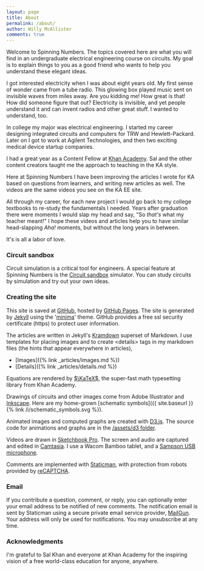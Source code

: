 ```yaml
---
layout: page
title: About
permalink: /about/
author: Willy McAllister
comments: true
---
```


Welcome to Spinning Numbers. The topics covered here are what you will find in an undergraduate electrical engineering course on circuits. My goal is to explain things to you as a good friend who wants to help you understand these elegant ideas. 

I got interested electricity when I was about eight years old. My first sense of wonder came from a tube radio. This glowing box played music sent on invisible waves from miles away. Are you kidding me! How great is that! How did someone figure that out? Electricity is invisible, and yet people understand it and can invent radios and other great stuff. I wanted to understand, too.

In college my major was electrical engineering. I started my career designing integrated circuits and computers for TRW and Hewlett-Packard. Later on I got to work at Agilent Technologies, and then two exciting medical device startup companies. 

I had a great year as a Content Fellow at [Khan Academy](https://www.khanacademy.org/science/electrical-engineering). Sal and the other content creators taught me the approach to teaching in the KA style.

Here at Spinning Numbers I have been improving the articles I wrote for KA based on questions from learners, and writing new articles as well. The videos are the same videos you see on the KA EE site. 

All through my career, for each new project I would go back to my college textbooks to re-study the fundamentals I needed. Years after graduation there were moments I would slap my head and say, "So *that's* what my teacher meant!" I hope these videos and articles help you to have similar head-slapping *Aha!* moments, but without the long years in between.

It's is all a labor of love.

### Circuit sandbox

Circuit simulation is a critical tool for engineers. A special feature at Spinning Numbers is the [Circuit sandbox](/a/circuit-sandbox.html) simulator. You can study circuits by simulation and try out your own ideas.

### Creating the site

This site is saved at [GitHub](https://github.com/willymcallister/spinningnumbers), hosted by [GitHub Pages](https://pages.github.com/). The site is generated by [Jekyll](https://jekyllrb.com/) using the '[minima](https://github.com/jekyll/minima)' theme. GitHub provides a free ssl security certificate (https) to protect user information. 

The articles are written in Jekyll's [Kramdown](https://kramdown.gettalong.org/documentation.html) superset of Markdown. I use templates for placing images and to create \<details\> tags in my markdown files (the hints that appear everywhere in articles),
* [Images]({% link _articles/images.md %})
* [Details]({% link _articles/details.md %})

Equations are rendered by [$\KaTeX$](https://khan.github.io/KaTeX/), the super-fast math typesetting library from Khan Academy.

Drawings of circuits and other images come from Adobe Illustrator and [Inkscape](https://inkscape.org/). Here are my home-grown [schematic symbols]({{ site.baseurl }}{% link /i/schematic_symbols.svg %}).

Animated images and computed graphs are created with [D3.js](https://d3js.org). The source code for animations and graphs are in the [/assets/d3 folder](https://github.com/willymcallister/spinningnumbers/tree/master/assets/d3).

Videos are drawn in [Sketchbook Pro](https://www.sketchbook.com/). The screen and audio are captured and edited in [Camtasia](https://www.techsmith.com/video-editor.html). I use a Wacom Bamboo tablet, and a [Sampson USB microphone](https://www.samsontech.com/samson/products/microphones/usb-microphones/c03u/). 

Comments are implemented with [Staticman](https://staticman.net/), with protection from robots provided by [reCAPTCHA](https://www.google.com/recaptcha/intro/). 

### Email

If you contribute a question, comment, or reply, you can optionally enter your email address to be notified of new comments. The notification email is sent by Staticman using a secure private email service provider, [MailGun](https://www.mailgun.com/). Your address will only be used for notifications. You may unsubscribe at any time.  

### Acknowledgments

I'm grateful to Sal Khan and everyone at Khan Academy for the inspiring vision of a free world-class education for anyone, anywhere.


